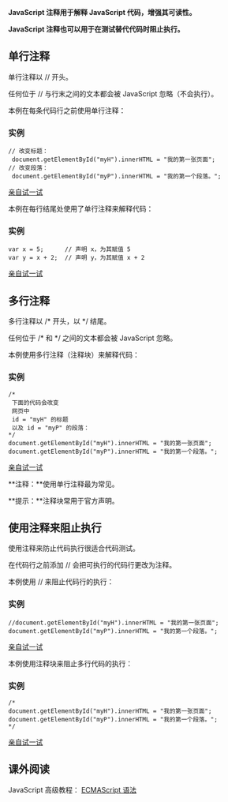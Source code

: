 **JavaScript 注释用于解释 JavaScript 代码，增强其可读性。**

**JavaScript 注释也可以用于在测试替代代码时阻止执行。**

## 单行注释

单行注释以 // 开头。

任何位于 // 与行末之间的文本都会被 JavaScript 忽略（不会执行）。

本例在每条代码行之前使用单行注释：

### 实例

```
// 改变标题：
 document.getElementById("myH").innerHTML = "我的第一张页面";
// 改变段落：
 document.getElementById("myP").innerHTML = "我的第一个段落。";
```

[亲自试一试](https://www.w3school.com.cn/tiy/t.asp?f=js_comments_1)

本例在每行结尾处使用了单行注释来解释代码：

### 实例

```
var x = 5;      // 声明 x，为其赋值 5
var y = x + 2;  // 声明 y，为其赋值 x + 2
```

[亲自试一试](https://www.w3school.com.cn/tiy/t.asp?f=js_comments_2)

## 多行注释

多行注释以 /* 开头，以 */ 结尾。

任何位于 /* 和 */ 之间的文本都会被 JavaScript 忽略。

本例使用多行注释（注释块）来解释代码：

### 实例

```
/*
 下面的代码会改变
 网页中
 id = "myH" 的标题
 以及 id = "myP" 的段落：
*/
document.getElementById("myH").innerHTML = "我的第一张页面";
document.getElementById("myP").innerHTML = "我的第一个段落。"; 
```

[亲自试一试](https://www.w3school.com.cn/tiy/t.asp?f=js_comments_3)

**注释：**使用单行注释最为常见。

**提示：**注释块常用于官方声明。

## 使用注释来阻止执行

使用注释来防止代码执行很适合代码测试。

在代码行之前添加 // 会把可执行的代码行更改为注释。

本例使用 // 来阻止代码行的执行：

### 实例

```
//document.getElementById("myH").innerHTML = "我的第一张页面";
document.getElementById("myP").innerHTML = "我的第一个段落。"; 
```

[亲自试一试](https://www.w3school.com.cn/tiy/t.asp?f=js_comments_4)

本例使用注释块来阻止多行代码的执行：

### 实例

```
/*
document.getElementById("myH").innerHTML = "我的第一张页面";
document.getElementById("myP").innerHTML = "我的第一个段落。";
*/
```

[亲自试一试](https://www.w3school.com.cn/tiy/t.asp?f=js_comments_5)

## 课外阅读

JavaScript 高级教程： [ECMAScript 语法](https://www.w3school.com.cn/js/pro_js_syntax.asp)